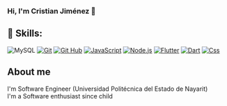 ### Hi, I'm Cristian Jiménez 👋

<!--

Here are some ideas to get you started:

- 🔭 I’m currently working on ...
- 🌱 I’m currently learning ...
- 👯 I’m looking to collaborate on ...
- 🤔 I’m looking for help with ...
- 💬 Ask me about ...
- 📫 How to reach me: ...
- 😄 Pronouns: ...
- ⚡ Fun fact: ...
-->

## 🔨 Skills:
![MySQL](https://img.shields.io/badge/mysql-4479A1.svg?style=for-the-badge&logo=mysql&logoColor=white)
[![Git](https://img.shields.io/badge/git-F05032?style=for-the-badge&logo=git&logoColor=white&labelColor=101010)]()
[![Git Hub](https://img.shields.io/badge/github-181717?style=for-the-badge&logo=github&logoColor=white&labelColor=101010)]()
[![JavaScript](https://img.shields.io/badge/JavaScript-F7DF1E?style=for-the-badge&logo=javascript&logoColor=white&labelColor=101010)]()
[![Node.js](https://img.shields.io/badge/Node.js-339933?style=for-the-badge&logo=node.js&logoColor=white&labelColor=101010)](https://nodejs.org/)
[![Flutter](https://img.shields.io/badge/Flutter-02569B?style=for-the-badge&logo=flutter&logoColor=white&labelColor=101010)](https://flutter.dev/)
[![Dart](https://img.shields.io/badge/Dart-0175C2?style=for-the-badge&logo=dart&logoColor=white&labelColor=101010)](https://dart.dev/)
[![Css](https://img.shields.io/badge/Dart-0175C2?style=for-the-badge&logo=dart&logoColor=white&labelColor=101010)](https://dart.dev/)

## About me
I'm Software Engineer (Universidad Politécnica del Estado de Nayarit) <br>
I'm a Software enthusiast since child

